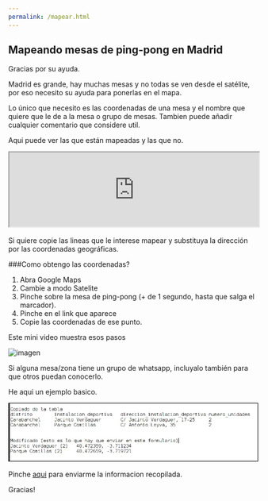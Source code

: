 ```yaml
---
permalink: /mapear.html
---
```


## Mapeando mesas de ping-pong en Madrid


Gracias por su ayuda.

Madrid es grande, hay muchas mesas y no todas se ven desde el satélite, por eso necesito su ayuda para ponerlas en el mapa.

Lo único que necesito es las coordenadas de una mesa y el nombre que quiere que le de a la mesa o grupo de mesas. Tambien puede añadir cualquier comentario que considere util.


Aqui puede ver las que están mapeadas y las que no.


<iframe width="100%" height="60%" src="https://docs.google.com/spreadsheets/d/e/2PACX-1vT56qFroA4dhKBhXHxo7w2GhUJ-4m2y1KrsB3aR5YwaqPmDNMHQis32A0b7CdG6CwAkO4m2DOB7DdIw/pubhtml?gid=755616272&single=true&widget=true&headers=false"></iframe>


Si quiere copie las lineas que le interese mapear y substituya la dirección por las coordenadas geográficas.


###Como obtengo las coordenadas?

1. Abra Google Maps
2. Cambie a modo Satelite
3. Pinche sobre la mesa de ping-pong (+ de 1 segundo, hasta que salga el marcador).
4. Pinche en el link que aparece
5. Copie las coordenadas de ese punto.

Este mini video muestra esos pasos

![imagen](https://media.giphy.com/media/ymwNOAhDb05HnI9FON/giphy.gif)


Si alguna mesa/zona tiene un grupo de whatsapp, incluyalo también para que otros puedan conocerlo.

He aqui un ejemplo basico.

![coordenadas](coordenadas.jpg)

Pinche [aqui](https://forms.gle/CC6xKEq1w5Z2FXxP7) para enviarme la informacion recopilada.

Gracias!

